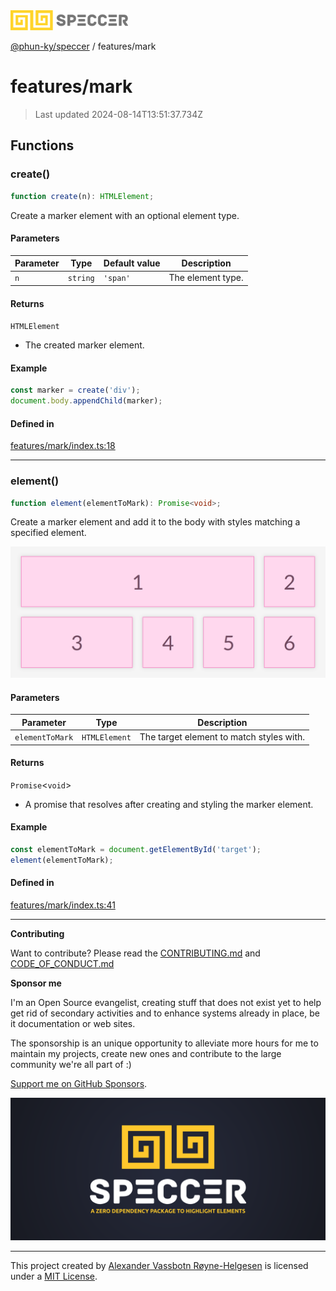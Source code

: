 <div>
  <img alt="SPECCER logo" src="https://raw.githubusercontent.com/phun-ky/speccer/main/public/logo-speccer-horizontal-colored-package.svg?raw=true" style="max-height:32px;" />
</div>

[@phun-ky/speccer](../README.md) / features/mark

# features/mark

> Last updated 2024-08-14T13:51:37.734Z

## Functions

### create()

```ts
function create(n): HTMLElement;
```

Create a marker element with an optional element type.

#### Parameters

| Parameter | Type     | Default value | Description       |
| --------- | -------- | ------------- | ----------------- |
| `n`       | `string` | `'span'`      | The element type. |

#### Returns

`HTMLElement`

- The created marker element.

#### Example

```typescript
const marker = create('div');
document.body.appendChild(marker);
```

#### Defined in

[features/mark/index.ts:18](https://github.com/phun-ky/speccer/blob/main/src/features/mark/index.ts#L18)

---

### element()

```ts
function element(elementToMark): Promise<void>;
```

Create a marker element and add it to the body with styles matching a specified element.

![mark](https://github.com/phun-ky/speccer/blob/main/public/mark.png?raw=true)

#### Parameters

| Parameter       | Type          | Description                              |
| --------------- | ------------- | ---------------------------------------- |
| `elementToMark` | `HTMLElement` | The target element to match styles with. |

#### Returns

`Promise`\<`void`>

- A promise that resolves after creating and styling the marker element.

#### Example

```typescript
const elementToMark = document.getElementById('target');
element(elementToMark);
```

#### Defined in

[features/mark/index.ts:41](https://github.com/phun-ky/speccer/blob/main/src/features/mark/index.ts#L41)

---

**Contributing**

Want to contribute? Please read the [CONTRIBUTING.md](https://github.com/phun-ky/speccer/blob/main/CONTRIBUTING.md) and [CODE_OF_CONDUCT.md](https://github.com/phun-ky/speccer/blob/main/CODE_OF_CONDUCT.md)

**Sponsor me**

I'm an Open Source evangelist, creating stuff that does not exist yet to help get rid of secondary activities and to enhance systems already in place, be it documentation or web sites.

The sponsorship is an unique opportunity to alleviate more hours for me to maintain my projects, create new ones and contribute to the large community we're all part of :)

[Support me on GitHub Sponsors](https://github.com/sponsors/phun-ky).

![Speccer banner, with logo and slogan: A zero dependency package to highlight elements](https://github.com/phun-ky/speccer/blob/main/public/speccer-banner.png?raw=true)

---

This project created by [Alexander Vassbotn Røyne-Helgesen](http://phun-ky.net) is licensed under a [MIT License](https://choosealicense.com/licenses/mit/).

